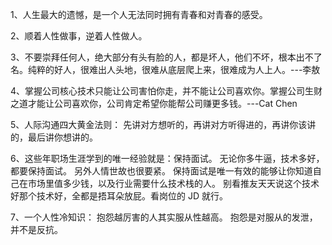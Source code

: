 1、人生最大的遗憾，是一个人无法同时拥有青春和对青春的感受。

2、顺着人性做事，逆着人性做人。

3、不要崇拜任何人，绝大部分有头有脸的人，都是坏人，他们不坏，根本出不了名。纯粹的好人，很难出人头地，很难从底层爬上来，很难成为人上人。---李敖

4、掌握公司核心技术只能让公司害怕你走，并不能让公司喜欢你。掌握公司生财之道才能让公司喜欢你，公司肯定希望你能帮公司赚更多钱。---Cat Chen

5、人际沟通四大黄金法则： 先讲对方想听的，再讲对方听得进的，再讲你该讲的，最后讲你想讲的。

6、这些年职场生涯学到的唯一经验就是：保持面试。 无论你多牛逼，技术多好，都要保持面试。 另外人情世故也很要紧。 保持面试是唯一有效的能够让你知道自己在市场里值多少钱，以及行业需要什么技术栈的人。 别看推友天天说这个技术好那个技术好，全都是捂耳朵放屁。看岗位的 JD 就行。

7、一个人性冷知识： 抱怨越厉害的人其实服从性越高。 抱怨是对服从的发泄，并不是反抗。